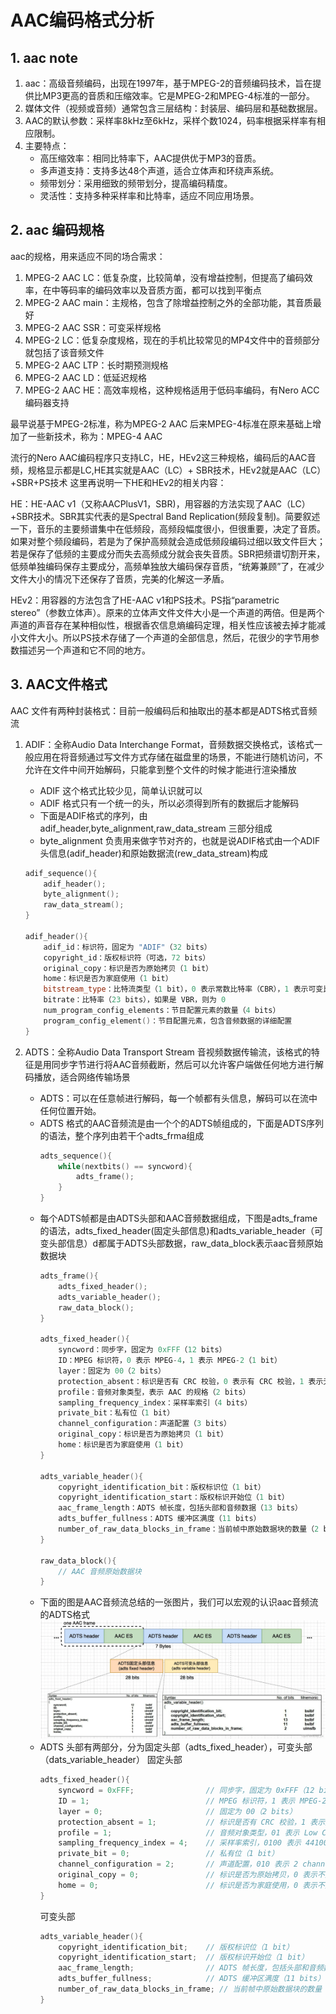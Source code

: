 # AAC编码格式分析

## 1. aac note

1. aac：高级音频编码，出现在1997年，基于MPEG-2的音频编码技术，旨在提供比MP3更高的音质和压缩效率。它是MPEG-2和MPEG-4标准的一部分。
2. 媒体文件（视频或音频）通常包含三层结构：封装层、编码层和基础数据层。
3. AAC的默认参数：采样率8kHz至6kHz，采样个数1024，码率根据采样率有相应限制。
4. 主要特点：
   - 高压缩效率：相同比特率下，AAC提供优于MP3的音质。
   - 多声道支持：支持多达48个声道，适合立体声和环绕声系统。
   - 频带划分：采用细致的频带划分，提高编码精度。
   - 灵活性：支持多种采样率和比特率，适应不同应用场景。

## 2. aac 编码规格

aac的规格，用来适应不同的场合需求：
1. MPEG-2 AAC LC：低复杂度，比较简单，没有增益控制，但提高了编码效率，在中等码率的编码效率以及音质方面，都可以找到平衡点
2. MPEG-2 AAC main：主规格，包含了除增益控制之外的全部功能，其音质最好
3. MPEG-2 AAC SSR：可变采样规格
4. MPEG-2 LC：低复杂度规格，现在的手机比较常见的MP4文件中的音频部分就包括了该音频文件
5. MPEG-2 AAC LTP：长时期预测规格
6. MPEG-2 AAC LD：低延迟规格
7. MPEG-2 AAC HE：高效率规格，这种规格适用于低码率编码，有Nero ACC编码器支持

最早说基于MPEG-2标准，称为MPEG-2 AAC 后来MPEG-4标准在原来基础上增加了一些新技术，称为：MPEG-4 AAC

流行的Nero AAC编码程序只支持LC，HE，HEv2这三种规格，编码后的AAC音频，规格显示都是LC,HE其实就是AAC（LC）+ SBR技术，HEv2就是AAC（LC）+SBR+PS技术
这里再说明一下HE和HEv2的相关内容：  

HE：HE-AAC v1（又称AACPlusV1，SBR)，用容器的方法实现了AAC（LC）+SBR技术。SBR其实代表的是Spectral Band Replication(频段复制)。简要叙述一下，音乐的主要频谱集中在低频段，高频段幅度很小，但很重要，决定了音质。如果对整个频段编码，若是为了保护高频就会造成低频段编码过细以致文件巨大；若是保存了低频的主要成分而失去高频成分就会丧失音质。SBR把频谱切割开来，低频单独编码保存主要成分，高频单独放大编码保存音质，“统筹兼顾”了，在减少文件大小的情况下还保存了音质，完美的化解这一矛盾。  

HEv2：用容器的方法包含了HE-AAC v1和PS技术。PS指“parametric stereo”（参数立体声）。原来的立体声文件文件大小是一个声道的两倍。但是两个声道的声音存在某种相似性，根据香农信息熵编码定理，相关性应该被去掉才能减小文件大小。所以PS技术存储了一个声道的全部信息，然后，花很少的字节用参数描述另一个声道和它不同的地方。

## 3. AAC文件格式

AAC 文件有两种封装格式：目前一般编码后和抽取出的基本都是ADTS格式音频流

1. ADIF：全称Audio Data Interchange Format，音频数据交换格式，该格式一般应用在将音频通过写文件方式存储在磁盘里的场景，不能进行随机访问，不允许在文件中间开始解码，只能拿到整个文件的时候才能进行渲染播放
   + ADIF 这个格式比较少见，简单认识就可以
   + ADIF 格式只有一个统一的头，所以必须得到所有的数据后才能解码
   + 下面是ADIF格式的序列，由adif_header,byte_alignment,raw_data_stream 三部分组成
   + byte_alignment 负责用来做字节对齐的，也就是说ADIF格式由一个ADIF头信息(adif_header)和原始数据流(rew_data_stream)构成
    ```cpp
    adif_sequence(){
        adif_header();
        byte_alignment();
        raw_data_stream();
    }

    adif_header(){
        adif_id：标识符，固定为 "ADIF"（32 bits）
        copyright_id：版权标识符（可选，72 bits）
        original_copy：标识是否为原始拷贝（1 bit）
        home：标识是否为家庭使用（1 bit）
        bitstream_type：比特流类型（1 bit），0 表示常数比特率（CBR），1 表示可变比特率（VBR）
        bitrate：比特率（23 bits），如果是 VBR，则为 0
        num_program_config_elements：节目配置元素的数量（4 bits）
        program_config_element()：节目配置元素，包含音频数据的详细配置
    }
    ```

2. ADTS：全称Audio Data Transport Stream 音视频数据传输流，该格式的特征是用同步字节进行将AAC音频截断，然后可以允许客户端做任何地方进行解码播放，适合网络传输场景
   + ADTS：可以在任意帧进行解码，每一个帧都有头信息，解码可以在流中任何位置开始。
   + ADTS 格式的AAC音频流是由一个个的ADTS帧组成的，下面是ADTS序列的语法，整个序列由若干个adts_frma组成
        ```cpp
        adts_sequence(){
            while(nextbits() == syncword){
                adts_frame();
            }
        }
        ```
    + 每个ADTS帧都是由ADTS头部和AAC音频数据组成，下图是adts_frame的语法，adts_fixed_header(固定头部信息)和adts_variable_header（可变头部信息）d都属于ADTS头部数据，raw_data_block表示aac音频原始数据块
        ```cpp
        adts_frame(){
            adts_fixed_header();
            adts_variable_header();
            raw_data_block();
        }

        adts_fixed_header(){
            syncword：同步字，固定为 0xFFF（12 bits）
            ID：MPEG 标识符，0 表示 MPEG-4，1 表示 MPEG-2（1 bit）
            layer：固定为 00（2 bits）
            protection_absent：标识是否有 CRC 校验，0 表示有 CRC 校验，1 表示无 CRC 校验（1 bit）
            profile：音频对象类型，表示 AAC 的规格（2 bits）
            sampling_frequency_index：采样率索引（4 bits）
            private_bit：私有位（1 bit）
            channel_configuration：声道配置（3 bits）
            original_copy：标识是否为原始拷贝（1 bit）
            home：标识是否为家庭使用（1 bit）
        }

        adts_variable_header(){
            copyright_identification_bit：版权标识位（1 bit）
            copyright_identification_start：版权标识开始位（1 bit）
            aac_frame_length：ADTS 帧长度，包括头部和音频数据（13 bits）
            adts_buffer_fullness：ADTS 缓冲区满度（11 bits）
            number_of_raw_data_blocks_in_frame：当前帧中原始数据块的数量（2 bits）
        }

        raw_data_block(){
            // AAC 音频原始数据块
        }
        ```
    + 下面的图是AAC音频流总结的一张图片，我们可以宏观的认识aac音频流的ADTS格式
        ![image](../imapg/image2211.png)
    + ADTS 头部有两部分，分为固定头部（adts_fixed_header），可变头部（dats_variable_header）
        固定头部
        ```cpp
        adts_fixed_header(){
            syncword = 0xFFF;                // 同步字，固定为 0xFFF（12 bits）
            ID = 1;                          // MPEG 标识符，1 表示 MPEG-2（1 bit）
            layer = 0;                       // 固定为 00（2 bits）
            protection_absent = 1;           // 标识是否有 CRC 校验，1 表示无 CRC 校验（1 bit）
            profile = 1;                     // 音频对象类型，01 表示 Low Complexity (LC) profile（2 bits）
            sampling_frequency_index = 4;    // 采样率索引，0100 表示 44100 Hz（4 bits）
            private_bit = 0;                 // 私有位（1 bit）
            channel_configuration = 2;       // 声道配置，010 表示 2 channels: front-left, front-right（3 bits）
            original_copy = 0;               // 标识是否为原始拷贝，0 表示不是原始拷贝（1 bit）
            home = 0;                        // 标识是否为家庭使用，0 表示不是家庭使用（1 bit）
        }
        ```
        可变头部
        ```cpp
        adts_variable_header(){
            copyright_identification_bit;    // 版权标识位（1 bit）
            copyright_identification_start;  // 版权标识开始位（1 bit）
            aac_frame_length;                // ADTS 帧长度，包括头部和音频数据（13 bits）
            adts_buffer_fullness;            // ADTS 缓冲区满度（11 bits）
            number_of_raw_data_blocks_in_frame; // 当前帧中原始数据块的数量（2 bits）
        }
        ```


